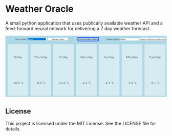 # Weather Oracle

A small python application that uses publically available weather API and a feed-forward neural network for delivering a 7 day weather forecast.

![screenshot](screenshot.PNG)
## License

This project is licensed under the MIT License. See the LICENSE file for details.
